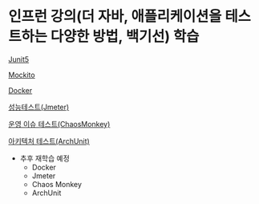 # 인프런 강의(더 자바, 애플리케이션을 테스트하는 다양한 방법, 백기선) 학습

<a href="https://github.com/KyumPaKa/TestStudy/tree/master/Junit5">Junit5</a>

<a href="https://github.com/KyumPaKa/TestStudy/tree/master/Mockito">Mockito</a>

<a href="https://github.com/KyumPaKa/TestStudy/tree/master/Docker">Docker</a>

<a href="https://github.com/KyumPaKa/TestStudy/tree/master/Jmeter">성능테스트(Jmeter)</a>

<a href="https://github.com/KyumPaKa/TestStudy/tree/master/ChaosMonkey">운영 이슈 테스트(ChaosMonkey)</a>

<a href="https://github.com/KyumPaKa/TestStudy/tree/master/ArchUnit">아키텍처 테스트(ArchUnit)</a>

- 추후 재학습 예정
  - Docker
  - Jmeter
  - Chaos Monkey
  - ArchUnit